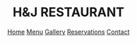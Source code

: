 <!DOCTYPE html>
<html>
  <head>
    <title> H$J RESTAURANT</title>
  </head>
  <bod>
    <header class="header">
      <img src="" alt="" width="" height=""/>
      <h1>H&J RESTAURANT</h1>
      <nav>
        <a href="#">Home</a>
        <a href="#">Menu</a>
        <a href="#">Gallery</a>
        <a href="#">Reservations</a>
        <a href="#">Contact</a>  
      </nav>
    </header>
  </bod>    
</html>
